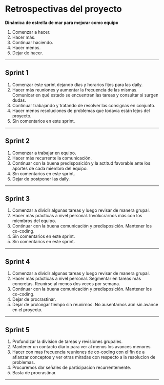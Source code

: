 <h1>Retrospectivas del proyecto</h1>

**Dinámica de estrella de mar para mejorar como equipo**  

1. Comenzar a hacer.
2. Hacer más.
3. Continuar haciendo.
4. Hacer menos.
5. Dejar de hacer.

---

<h2>Sprint 1</h2>

1. Comenzar éste sprint dejando días y horarios fijos para las daily.
2. Hacer más reuniones y aumentar la frecuencia de las mismas. Comunicar en qué estado se encuentran las tareas y consultar si surgen dudas.
3. Continuar trabajando y tratando de resolver las consignas en conjunto.
4. Hacer menos resoluciones de problemas que todavía están lejos del proyecto.
5. Sin comentarios en este sprint.

---

<h2>Sprint 2</h2>

1. Comenzar a trabajar en equipo.
2. Hacer más recurrente la comunicación.
3. Continuar con la buena predisposición y la actitud favorable ante los aportes de cada miembro del equipo.
4. Sin comentarios en este sprint.
5. Dejar de postponer las daily.

---

<h2>Sprint 3</h2>

1. Comenzar a dividir algunas tareas y luego revisar de manera grupal.
2. Hacer más prácticas a nivel personal. Involucrarnos más con los miembros del equipo.
3. Continuar con la buena comunicación y predisposición. Mantener los co-coding.
4. Sin comentarios en este sprint.
5. Sin comentarios en este sprint.

---

<h2>Sprint 4</h2>

1. Comenzar a dividir algunas tareas y luego revisar de manera grupal.
2. Hacer más prácticas a nivel personal. Segmentar en tareas más concretas. Reunirse al menos dos veces por semana.
3. Continuar con la buena comunicación y predisposición. Mantener los co-coding.
4. Dejar de procrastinar.
5. Dejar de prolongar tiempo sin reunirnos. No ausentarnos aún sin avance en el proyecto.

---

<h2>Sprint 5</h2>

1. Profundizar la division de tareas y revisiones grupales.
2. Mantener un contacto diario para ver al menos los avances menores.
3. Hacer con mas frecuencia reuniones de co-coding con el fin de a afianzar conceptos y ver otras miradas con respecto a la resolucion de problemas.
4. Procuremos dar señales de participacion recurrentemente. 
5. Basta de procrastinar.

---

